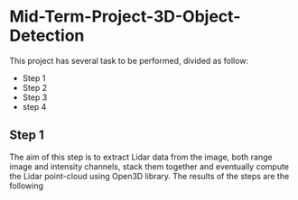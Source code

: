# Mid-Term-Project-3D-Object-Detection
This project has several task to be performed, divided as follow:
* Step 1
* Step 2
* Step 3
* step 4
## Step 1
The aim of this step is to extract Lidar data from the image, both range image and intensity channels, stack them together and eventually compute the Lidar point-cloud using Open3D library.
The results of the steps are the following

